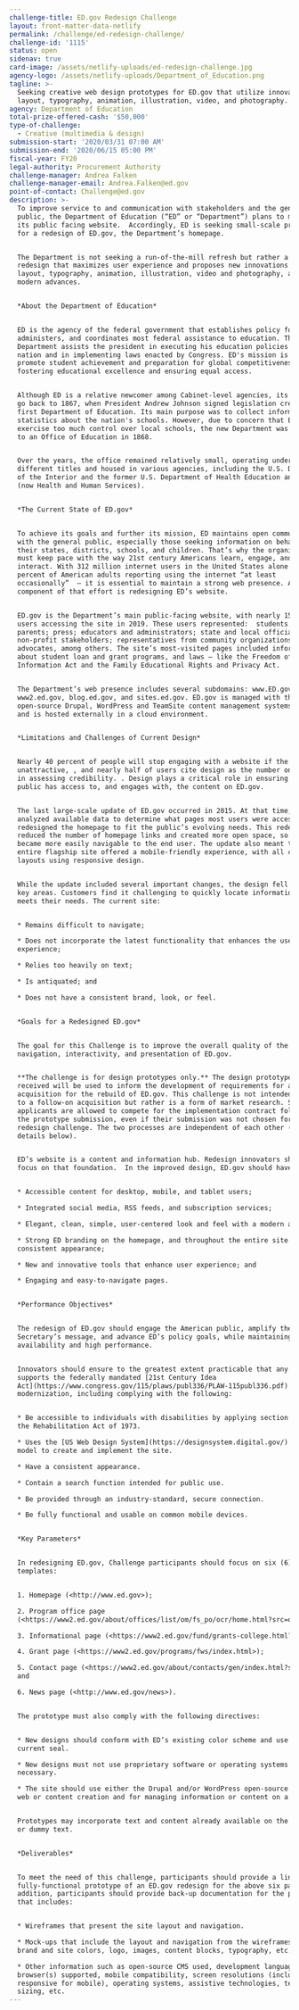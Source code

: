 ```yaml
---
challenge-title: ED.gov Redesign Challenge
layout: front-matter-data-netlify
permalink: /challenge/ed-redesign-challenge/
challenge-id: '1115'
status: open
sidenav: true
card-image: /assets/netlify-uploads/ed-redesign-challenge.jpg
agency-logo: /assets/netlify-uploads/Department_of_Education.png
tagline: >-
  Seeking creative web design prototypes for ED.gov that utilize innovations in
  layout, typography, animation, illustration, video, and photography.
agency: Department of Education
total-prize-offered-cash: '$50,000'
type-of-challenge:
  - Creative (multimedia & design)
submission-start: '2020/03/31 07:00 AM'
submission-end: '2020/06/15 05:00 PM'
fiscal-year: FY20
legal-authority: Procurement Authority
challenge-manager: Andrea Falken
challenge-manager-email: Andrea.Falken@ed.gov
point-of-contact: Challenge@ed.gov
description: >-
  To improve service to and communication with stakeholders and the general
  public, the Department of Education (“ED” or “Department”) plans to modernize
  its public facing website.  Accordingly, ED is seeking small-scale prototypes
  for a redesign of ED.gov, the Department’s homepage.  


  The Department is not seeking a run-of-the-mill refresh but rather a creative
  redesign that maximizes user experience and proposes new innovations in
  layout, typography, animation, illustration, video and photography, and other
  modern advances.


  *About the Department of Education*


  ED is the agency of the federal government that establishes policy for,
  administers, and coordinates most federal assistance to education. The
  Department assists the president in executing his education policies for the
  nation and in implementing laws enacted by Congress. ED's mission is to
  promote student achievement and preparation for global competitiveness by
  fostering educational excellence and ensuring equal access.


  Although ED is a relative newcomer among Cabinet-level agencies, its origins
  go back to 1867, when President Andrew Johnson signed legislation creating the
  first Department of Education. Its main purpose was to collect information and
  statistics about the nation's schools. However, due to concern that ED would
  exercise too much control over local schools, the new Department was demoted
  to an Office of Education in 1868.


  Over the years, the office remained relatively small, operating under
  different titles and housed in various agencies, including the U.S. Department
  of the Interior and the former U.S. Department of Health Education and Welfare
  (now Health and Human Services).


  *The Current State of ED.gov*


  To achieve its goals and further its mission, ED maintains open communication
  with the general public, especially those seeking information on behalf of
  their states, districts, schools, and children. That’s why the organization
  must keep pace with the way 21st century Americans learn, engage, and
  interact. With 312 million internet users in the United States alone – and 90
  percent of American adults reporting using the internet “at least
  occasionally”  – it is essential to maintain a strong web presence. A key
  component of that effort is redesigning ED’s website.


  ED.gov is the Department’s main public-facing website, with nearly 15 million
  users accessing the site in 2019. These users represented:  students and
  parents; press; educators and administrators; state and local officials;
  non-profit stakeholders; representatives from community organizations; and
  advocates, among others. The site’s most-visited pages included information
  about student loan and grant programs, and laws – like the Freedom of
  Information Act and the Family Educational Rights and Privacy Act.


  The Department’s web presence includes several subdomains: www.ED.gov,
  www2.ed.gov, blog.ed.gov, and sites.ed.gov. ED.gov is managed with the
  open-source Drupal, WordPress and TeamSite content management systems (CMS)
  and is hosted externally in a cloud environment.


  *Limitations and Challenges of Current Design*


  Nearly 40 percent of people will stop engaging with a website if the design is
  unattractive, , and nearly half of users cite design as the number one factor
  in assessing credibility. . Design plays a critical role in ensuring the
  public has access to, and engages with, the content on ED.gov.


  The last large-scale update of ED.gov occurred in 2015. At that time, ED
  analyzed available data to determine what pages most users were accessing and
  redesigned the homepage to fit the public’s evolving needs. This redesign
  reduced the number of homepage links and created more open space, so the page
  became more easily navigable to the end user. The update also meant that the
  entire flagship site offered a mobile-friendly experience, with all content
  layouts using responsive design. 


  While the update included several important changes, the design fell short in
  key areas. Customers find it challenging to quickly locate information that
  meets their needs. The current site: 


  * Remains difficult to navigate;

  * Does not incorporate the latest functionality that enhances the user
  experience;

  * Relies too heavily on text;

  * Is antiquated; and

  * Does not have a consistent brand, look, or feel.


  *Goals for a Redesigned ED.gov*


  The goal for this Challenge is to improve the overall quality of the design,
  navigation, interactivity, and presentation of ED.gov.  


  **The challenge is for design prototypes only.** The design prototypes
  received will be used to inform the development of requirements for a future
  acquisition for the rebuild of ED.gov. This challenge is not intended to lead
  to a follow-on acquisition but rather is a form of market research. Still,
  applicants are allowed to compete for the implementation contract following
  the prototype submission, even if their submission was not chosen for the
  redesign challenge. The two processes are independent of each other (see more
  details below).  


  ED’s website is a content and information hub. Redesign innovators should
  focus on that foundation.  In the improved design, ED.gov should have: 


  * Accessible content for desktop, mobile, and tablet users;

  * Integrated social media, RSS feeds, and subscription services;

  * Elegant, clean, simple, user-centered look and feel with a modern aesthetic;

  * Strong ED branding on the homepage, and throughout the entire site with a
  consistent appearance;

  * New and innovative tools that enhance user experience; and

  * Engaging and easy-to-navigate pages.


  *Performance Objectives* 


  The redesign of ED.gov should engage the American public, amplify the
  Secretary’s message, and advance ED’s policy goals, while maintaining high
  availability and high performance.  


  Innovators should ensure to the greatest extent practicable that any design
  supports the federally mandated [21st Century Idea
  Act](https://www.congress.gov/115/plaws/publ336/PLAW-115publ336.pdf) for
  modernization, including complying with the following: 


  * Be accessible to individuals with disabilities by applying section 508 of
  the Rehabilitation Act of 1973.

  * Uses the [US Web Design System](https://designsystem.digital.gov/) maturity
  model to create and implement the site.

  * Have a consistent appearance.

  * Contain a search function intended for public use.

  * Be provided through an industry-standard, secure connection.

  * Be fully functional and usable on common mobile devices.


  *Key Parameters* 


  In redesigning ED.gov, Challenge participants should focus on six (6) key
  templates: 


  1. Homepage (<http://www.ed.gov>);

  2. Program office page
  (<https://www2.ed.gov/about/offices/list/om/fs_po/ocr/home.html?src=oc>)

  3. Informational page (<https://www2.ed.gov/fund/grants-college.html?src=pn>);

  4. Grant page (<https://www2.ed.gov/programs/fws/index.html>);

  5. Contact page (<https://www2.ed.gov/about/contacts/gen/index.html?src=ft>);
  and

  6. News page (<http://www.ed.gov/news>). 


  The prototype must also comply with the following directives:


  * New designs should conform with ED’s existing color scheme and use its
  current seal.

  * New designs must not use proprietary software or operating systems unless
  necessary. 

  * The site should use either the Drupal and/or WordPress open-source CMS for
  web or content creation and for managing information or content on a webpage.


  Prototypes may incorporate text and content already available on the website,
  or dummy text.


  *Deliverables*


  To meet the need of this challenge, participants should provide a link to a
  fully-functional prototype of an ED.gov redesign for the above six pages.  In
  addition, participants should provide back-up documentation for the prototype
  that includes:


  * Wireframes that present the site layout and navigation.

  * Mock-ups that include the layout and navigation from the wireframes but with
  brand and site colors, logo, images, content blocks, typography, etc.

  * Other information such as open-source CMS used, development language(s),
  browser(s) supported, mobile compatibility, screen resolutions (including
  responsive for mobile), operating systems, assistive technologies, text
  sizing, etc.
---
```

